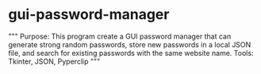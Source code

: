# gui-password-manager
"""
Purpose: This program create a GUI password manager that can generate strong random passwords, store new passwords
in a local JSON file, and search for existing passwords with the same website name.
Tools: Tkinter, JSON, Pyperclip
"""

